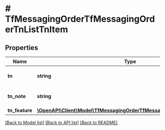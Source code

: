 # # TfMessagingOrderTfMessagingOrderTnListTnItem

## Properties

Name | Type | Description | Notes
------------ | ------------- | ------------- | -------------
**tn** | **string** | telephone number requested | [optional]
**tn_note** | **string** | Note text to apply to the number | [optional]
**tn_feature** | [**\OpenAPI\Client\Model\TfMessagingOrderTfMessagingOrderTnListTnFeature**](TfMessagingOrderTfMessagingOrderTnListTnFeature.md) |  | [optional]

[[Back to Model list]](../../README.md#models) [[Back to API list]](../../README.md#endpoints) [[Back to README]](../../README.md)
